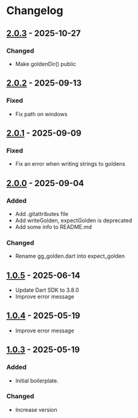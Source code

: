 # Changelog

## [2.0.3] - 2025-10-27

### Changed

- Make goldenDir() public

## [2.0.2] - 2025-09-13

### Fixed

- Fix path on windows

## [2.0.1] - 2025-09-09

### Fixed

- Fix an error when writing strings to goldens

## [2.0.0] - 2025-09-04

### Added

- Add .gitattributes file
- Add writeGolden, expectGolden is deprecated
- Add some info to README.md

### Changed

- Rename gg\_golden.dart into expect\_golden

## [1.0.5] - 2025-06-14

- Update Dart SDK to 3.8.0
- Improve error message

## [1.0.4] - 2025-05-19

- Improve error message

## [1.0.3] - 2025-05-19

### Added

- Initial boilerplate.

### Changed

- Increase version

[2.0.3]: https://github.com/ggsuite/gg_golden/compare/2.0.2...2.0.3
[2.0.2]: https://github.com/ggsuite/gg_golden/compare/2.0.1...2.0.2
[2.0.1]: https://github.com/ggsuite/gg_golden/compare/2.0.0...2.0.1
[2.0.0]: https://github.com/ggsuite/gg_golden/compare/1.0.5...2.0.0
[1.0.5]: https://github.com/ggsuite/gg_golden/compare/1.0.4...1.0.5
[1.0.4]: https://github.com/ggsuite/gg_golden/compare/1.0.3...1.0.4
[1.0.3]: https://github.com/ggsuite/gg_golden/tag/%tag
